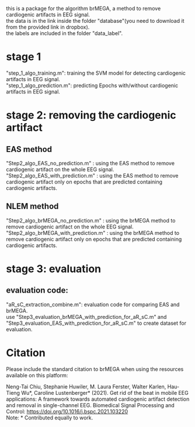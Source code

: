 this is a package for the algorithm brMEGA, a method to remove cardiogenic artifacts in EEG signal.<br/>
the data is in the link inside the folder "database"(you need to download it from the provided link in dropbox).<br/>
the labels are included in the folder "data_label".<br/>
# stage 1
  "step_1_algo_training.m": training the SVM model for detecting cardiogenic artifacts in EEG signal.<br/>
  "step_1_algo_prediction.m": predicting Epochs with/without cardiogenic artifacts in EEG signal.<br/>
  
# stage 2: removing the cardiogenic artifact
 ## EAS method
   "Step2_algo_EAS_no_prediction.m" : using the EAS method to remove cardiogenic artifact on the whole EEG signal.<br/>
   "Step2_algo_EAS_with_prediction.m" : using the EAS method to remove cardiogenic artifact only on  epochs that are predicted containing cardiogenic artifacts.<br/>
 ## NLEM method
   "Step2_algo_brMEGA_no_prediction.m" : using the brMEGA method to remove cardiogenic artifact on the whole EEG signal.<br/>
   "Step2_algo_brMEGA_with_prediction.m" : using the brMEGA method to remove cardiogenic artifact only on  epochs that are predicted containing cardiogenic artifacts.<br/>
# stage 3:  evaluation 
  ## evaluation code: 
  "aR_sC_extraction_combine.m": evaluation code for comparing EAS and brMEGA.<br/>
  use "Step3_evaluation_brMEGA_with_prediction_for_aR_sC.m" and "Step3_evaluation_EAS_with_prediction_for_aR_sC.m" to create dataset for evaluation.
# Citation
  Please include the standard citation to brMEGA when using the resources available on this platform:<br/>


  Neng-Tai Chiu, Stephanie Huwiler, M. Laura Ferster, Walter Karlen, Hau-Tieng Wu*, Caroline Lustenberger* (2021). Get rid of the beat in mobile EEG applications: A framework towards automated cardiogenic artifact detection and removal in single-channel EEG. Biomedical Signal Processing and Control: https://doi.org/10.1016/j.bspc.2021.103220<br/>
   Note: * Contributed equally to work.<br/>
  
  
